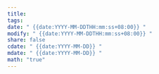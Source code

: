 ```yaml
---
title: 
tags: 
date: " {{date:YYYY-MM-DDTHH:mm:ss+08:00}} "
modify: " {{date:YYYY-MM-DDTHH:mm:ss+08:00}} "
share: false
cdate: " {{date:YYYY-MM-DD}} "
mdate: " {{date:YYYY-MM-DD}} "
math: "true"
---
```

